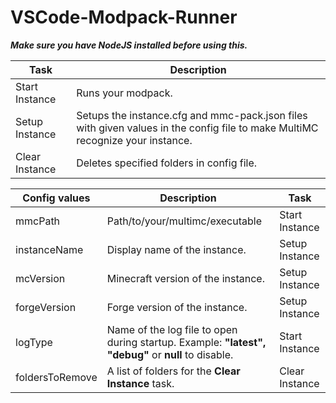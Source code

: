 # VSCode-Modpack-Runner

***Make sure you have NodeJS installed before using this.***

| Task           | Description                                                                                                                   |
| ---------------|------------------------------------------------------------------------------------------------------------------------------ |
| Start Instance | Runs your modpack.                                                                                                            |
| Setup Instance | Setups the instance.cfg and mmc-pack.json files with given values in the config file to make MultiMC recognize your instance. |
| Clear Instance | Deletes specified folders in config file.                                                                                     |

| Config values    | Description                                                                                         | Task           |
| -----------------|---------------------------------------------------------------------------------------------------- | -------------- |
| mmcPath          | Path/to/your/multimc/executable                                                                     | Start Instance |
| instanceName     | Display name of the instance.                                                                       | Setup Instance |
| mcVersion        | Minecraft version of the instance.                                                                  | Setup Instance |
| forgeVersion     | Forge version of the instance.                                                                      | Setup Instance |
| logType          | Name of the log file to open during startup. Example: **"latest", "debug"** or **null** to disable. | Start Instance |
| foldersToRemove  | A list of folders for the **Clear Instance** task.                                                  | Clear Instance |
